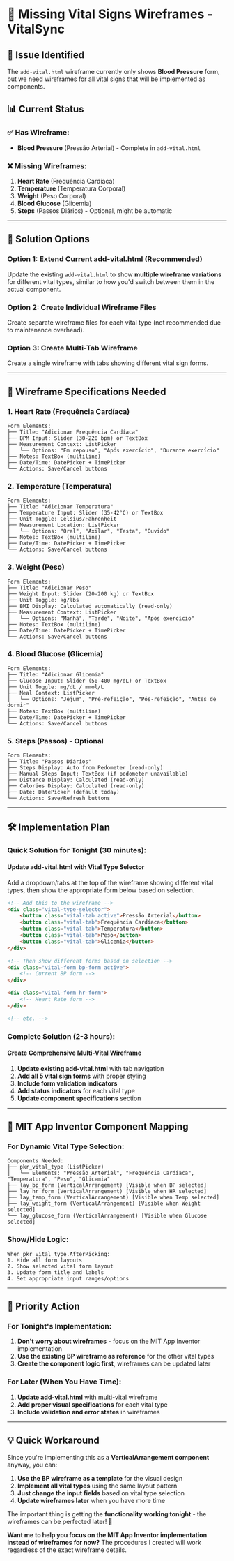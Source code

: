 # 🎨 Missing Vital Signs Wireframes - VitalSync

## 🚨 **Issue Identified**

The `add-vital.html` wireframe currently only shows **Blood Pressure** form, but we need wireframes for all vital signs that will be implemented as components.

## 📊 **Current Status**

### ✅ **Has Wireframe:**
- **Blood Pressure** (Pressão Arterial) - Complete in `add-vital.html`

### ❌ **Missing Wireframes:**
1. **Heart Rate** (Frequência Cardíaca)
2. **Temperature** (Temperatura Corporal)
3. **Weight** (Peso Corporal)
4. **Blood Glucose** (Glicemia)
5. **Steps** (Passos Diários) - Optional, might be automatic

---

## 🎯 **Solution Options**

### **Option 1: Extend Current add-vital.html (Recommended)**
Update the existing `add-vital.html` to show **multiple wireframe variations** for different vital types, similar to how you'd switch between them in the actual component.

### **Option 2: Create Individual Wireframe Files**
Create separate wireframe files for each vital type (not recommended due to maintenance overhead).

### **Option 3: Create Multi-Tab Wireframe**
Create a single wireframe with tabs showing different vital sign forms.

---

## 🎨 **Wireframe Specifications Needed**

### **1. Heart Rate (Frequência Cardíaca)**
```
Form Elements:
├── Title: "Adicionar Frequência Cardíaca"
├── BPM Input: Slider (30-220 bpm) or TextBox
├── Measurement Context: ListPicker
│   └── Options: "Em repouso", "Após exercício", "Durante exercício"
├── Notes: TextBox (multiline)
├── Date/Time: DatePicker + TimePicker
└── Actions: Save/Cancel buttons
```

### **2. Temperature (Temperatura)**
```
Form Elements:
├── Title: "Adicionar Temperatura"
├── Temperature Input: Slider (35-42°C) or TextBox
├── Unit Toggle: Celsius/Fahrenheit
├── Measurement Location: ListPicker
│   └── Options: "Oral", "Axilar", "Testa", "Ouvido"
├── Notes: TextBox (multiline)
├── Date/Time: DatePicker + TimePicker
└── Actions: Save/Cancel buttons
```

### **3. Weight (Peso)**
```
Form Elements:
├── Title: "Adicionar Peso"
├── Weight Input: Slider (20-200 kg) or TextBox
├── Unit Toggle: kg/lbs
├── BMI Display: Calculated automatically (read-only)
├── Measurement Context: ListPicker
│   └── Options: "Manhã", "Tarde", "Noite", "Após exercício"
├── Notes: TextBox (multiline)
├── Date/Time: DatePicker + TimePicker
└── Actions: Save/Cancel buttons
```

### **4. Blood Glucose (Glicemia)**
```
Form Elements:
├── Title: "Adicionar Glicemia"
├── Glucose Input: Slider (50-400 mg/dL) or TextBox
├── Unit Toggle: mg/dL / mmol/L
├── Meal Context: ListPicker
│   └── Options: "Jejum", "Pré-refeição", "Pós-refeição", "Antes de dormir"
├── Notes: TextBox (multiline)
├── Date/Time: DatePicker + TimePicker
└── Actions: Save/Cancel buttons
```

### **5. Steps (Passos) - Optional**
```
Form Elements:
├── Title: "Passos Diários"
├── Steps Display: Auto from Pedometer (read-only)
├── Manual Steps Input: TextBox (if pedometer unavailable)
├── Distance Display: Calculated (read-only)
├── Calories Display: Calculated (read-only)
├── Date: DatePicker (default today)
└── Actions: Save/Refresh buttons
```

---

## 🛠️ **Implementation Plan**

### **Quick Solution for Tonight (30 minutes):**

#### **Update add-vital.html with Vital Type Selector**
Add a dropdown/tabs at the top of the wireframe showing different vital types, then show the appropriate form below based on selection.

```html
<!-- Add this to the wireframe -->
<div class="vital-type-selector">
    <button class="vital-tab active">Pressão Arterial</button>
    <button class="vital-tab">Frequência Cardíaca</button>
    <button class="vital-tab">Temperatura</button>
    <button class="vital-tab">Peso</button>
    <button class="vital-tab">Glicemia</button>
</div>

<!-- Then show different forms based on selection -->
<div class="vital-form bp-form active">
    <!-- Current BP form -->
</div>

<div class="vital-form hr-form">
    <!-- Heart Rate form -->
</div>

<!-- etc. -->
```

### **Complete Solution (2-3 hours):**

#### **Create Comprehensive Multi-Vital Wireframe**
1. **Update existing add-vital.html** with tab navigation
2. **Add all 5 vital sign forms** with proper styling
3. **Include form validation indicators**
4. **Add status indicators** for each vital type
5. **Update component specifications** section

---

## 📱 **MIT App Inventor Component Mapping**

### **For Dynamic Vital Type Selection:**
```blocks
Components Needed:
├── pkr_vital_type (ListPicker)
│   └── Elements: "Pressão Arterial", "Frequência Cardíaca", "Temperatura", "Peso", "Glicemia"
├── lay_bp_form (VerticalArrangement) [Visible when BP selected]
├── lay_hr_form (VerticalArrangement) [Visible when HR selected]
├── lay_temp_form (VerticalArrangement) [Visible when Temp selected]
├── lay_weight_form (VerticalArrangement) [Visible when Weight selected]
└── lay_glucose_form (VerticalArrangement) [Visible when Glucose selected]
```

### **Show/Hide Logic:**
```blocks
When pkr_vital_type.AfterPicking:
1. Hide all form layouts
2. Show selected vital form layout
3. Update form title and labels
4. Set appropriate input ranges/options
```

---

## 🎯 **Priority Action**

### **For Tonight's Implementation:**
1. **Don't worry about wireframes** - focus on the MIT App Inventor implementation
2. **Use the existing BP wireframe as reference** for the other vital types
3. **Create the component logic first**, wireframes can be updated later

### **For Later (When You Have Time):**
1. **Update add-vital.html** with multi-vital wireframe
2. **Add proper visual specifications** for each vital type
3. **Include validation and error states** in wireframes

---

## 💡 **Quick Workaround**

Since you're implementing this as a **VerticalArrangement component** anyway, you can:

1. **Use the BP wireframe as a template** for the visual design
2. **Implement all vital types** using the same layout pattern
3. **Just change the input fields** based on vital type selection
4. **Update wireframes later** when you have more time

The important thing is getting the **functionality working tonight** - the wireframes can be perfected later! 🚀

**Want me to help you focus on the MIT App Inventor implementation instead of wireframes for now?** The procedures I created will work regardless of the exact wireframe details.
